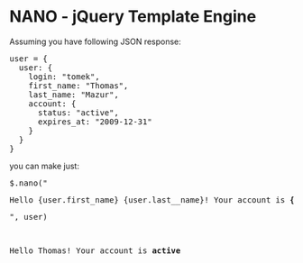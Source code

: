 NANO - jQuery Template Engine
=============================

Assuming you have following JSON response:

<pre>
user = {
  user: {
    login: "tomek",
    first_name: "Thomas",
    last_name: "Mazur",
    account: {
      status: "active",
      expires_at: "2009-12-31"
    }
  }
}  
</pre>

you can make just:

<pre>
$.nano("<p>Hello {user.first_name} {user.last__name}! Your account is <strong>{user.account.status}</strong></p>", user)
</pre>

<pre>
  <p>Hello Thomas! Your account is <strong>active</strong></p>
</pre>
  